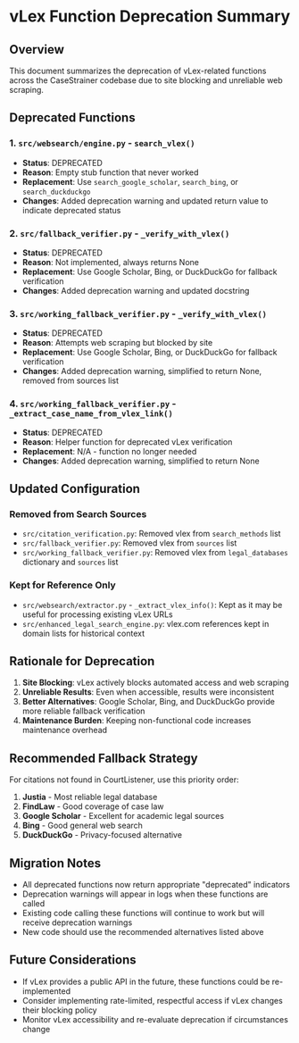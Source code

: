 # vLex Function Deprecation Summary

## Overview
This document summarizes the deprecation of vLex-related functions across the CaseStrainer codebase due to site blocking and unreliable web scraping.

## Deprecated Functions

### 1. `src/websearch/engine.py` - `search_vlex()`
- **Status**: DEPRECATED
- **Reason**: Empty stub function that never worked
- **Replacement**: Use `search_google_scholar`, `search_bing`, or `search_duckduckgo`
- **Changes**: Added deprecation warning and updated return value to indicate deprecated status

### 2. `src/fallback_verifier.py` - `_verify_with_vlex()`
- **Status**: DEPRECATED  
- **Reason**: Not implemented, always returns None
- **Replacement**: Use Google Scholar, Bing, or DuckDuckGo for fallback verification
- **Changes**: Added deprecation warning and updated docstring

### 3. `src/working_fallback_verifier.py` - `_verify_with_vlex()`
- **Status**: DEPRECATED
- **Reason**: Attempts web scraping but blocked by site
- **Replacement**: Use Google Scholar, Bing, or DuckDuckGo for fallback verification
- **Changes**: Added deprecation warning, simplified to return None, removed from sources list

### 4. `src/working_fallback_verifier.py` - `_extract_case_name_from_vlex_link()`
- **Status**: DEPRECATED
- **Reason**: Helper function for deprecated vLex verification
- **Replacement**: N/A - function no longer needed
- **Changes**: Added deprecation warning, simplified to return None

## Updated Configuration

### Removed from Search Sources
- `src/citation_verification.py`: Removed vlex from `search_methods` list
- `src/fallback_verifier.py`: Removed vlex from `sources` list  
- `src/working_fallback_verifier.py`: Removed vlex from `legal_databases` dictionary and `sources` list

### Kept for Reference Only
- `src/websearch/extractor.py` - `_extract_vlex_info()`: Kept as it may be useful for processing existing vLex URLs
- `src/enhanced_legal_search_engine.py`: vlex.com references kept in domain lists for historical context

## Rationale for Deprecation

1. **Site Blocking**: vLex actively blocks automated access and web scraping
2. **Unreliable Results**: Even when accessible, results were inconsistent
3. **Better Alternatives**: Google Scholar, Bing, and DuckDuckGo provide more reliable fallback verification
4. **Maintenance Burden**: Keeping non-functional code increases maintenance overhead

## Recommended Fallback Strategy

For citations not found in CourtListener, use this priority order:
1. **Justia** - Most reliable legal database
2. **FindLaw** - Good coverage of case law
3. **Google Scholar** - Excellent for academic legal sources
4. **Bing** - Good general web search
5. **DuckDuckGo** - Privacy-focused alternative

## Migration Notes

- All deprecated functions now return appropriate "deprecated" indicators
- Deprecation warnings will appear in logs when these functions are called
- Existing code calling these functions will continue to work but will receive deprecation warnings
- New code should use the recommended alternatives listed above

## Future Considerations

- If vLex provides a public API in the future, these functions could be re-implemented
- Consider implementing rate-limited, respectful access if vLex changes their blocking policy
- Monitor vLex accessibility and re-evaluate deprecation if circumstances change
